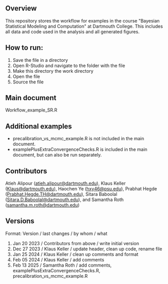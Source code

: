 ## Overview
This repository stores the workflow for examples in the course "Bayesian Statistical Modeling and Computation" at Dartmouth College. This includes all data and code used in the analysis and all generated figures.

## How to run:
1. Save the file in a directory
2. Open R-Studio and navigate to the folder with the file
3. Make this directory the work directory
4. Open the file
5. Source the file

## Main document
Workflow_example_SR.R

## Additional examples
- precalibration_vs_mcmc_example.R is not included in the main document.
- examplePlusExtraConvergenceChecks.R is included in the main document, but can also be run separately.

## Contributors
Atieh Alipour (atieh.alipour@dartmouth.edu), Klaus Keller (Klaus@dartmouth.edu), Haochen Ye (hxy46@psu.edu), Prabhat Hegde (Prabhat.Hegde.TH@dartmouth.edu), Sitara Baboolal (Sitara.D.Baboolal@dartmouth.edu), and Samantha Roth (samantha.m.roth@dartmouth.edu)

## Versions
Format: Version / last changes / by whom / what
1. Jan 20 2023 / Contributors from above / write initial version
2. Dec 27 2023 / Klaus Keller / update header, clean up code, rename file
3. Jan 25 2024 / Klaus Keller / clean up comments and format
4. Feb 05 2024 / Klaus Keller / add comments
5. Feb 13 2025 / Samantha Roth / add comments, examplePlusExtraConvergenceChecks.R, precalibration_vs_mcmc_example.R
